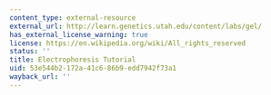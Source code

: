```yaml
---
content_type: external-resource
external_url: http://learn.genetics.utah.edu/content/labs/gel/
has_external_license_warning: true
license: https://en.wikipedia.org/wiki/All_rights_reserved
status: ''
title: Electrophoresis Tutorial
uid: 53e544b2-172a-41c6-86b9-edd7942f73a1
wayback_url: ''
---
```

